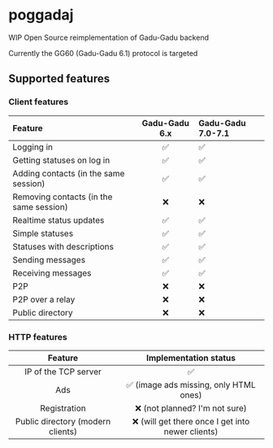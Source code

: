 # poggadaj
WIP Open Source reimplementation of Gadu-Gadu backend

Currently the GG60 (Gadu-Gadu 6.1) protocol is targeted

## Supported features

### Client features

| Feature                                 | Gadu-Gadu 6.x | Gadu-Gadu 7.0-7.1 |
|:----------------------------------------|:-------------:|:------------------|
| Logging in                              |       ✅       | ✅                 |
| Getting statuses on log in              |       ✅       | ✅                 |
| Adding contacts (in the same session)   |       ✅       | ✅                 |
| Removing contacts (in the same session) |       ❌       | ❌                 |
| Realtime status updates                 |       ✅       | ✅                 |
| Simple statuses                         |       ✅       | ✅                 |
| Statuses with descriptions              |       ✅       | ✅                 |
| Sending messages                        |       ✅       | ✅                 |
| Receiving messages                      |       ✅       | ✅                 |
| P2P                                     |       ❌       | ❌                 |
| P2P over a relay                        |       ❌       | ❌                 |
| Public directory                        |       ❌       | ❌                 |

### HTTP features

|              Feature              |              Implementation status               |
|:---------------------------------:|:------------------------------------------------:|
|       IP of the TCP server        |                        ✅                         |
|                Ads                |      ✅ (image ads missing, only HTML ones)       |
|           Registration            |          ❌ (not planned? I'm not sure)           |
| Public directory (modern clients) | ❌ (will get there once I get into newer clients) |
